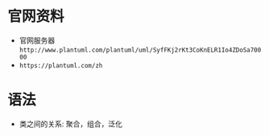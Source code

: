 # 官网资料

- 官网服务器`http://www.plantuml.com/plantuml/uml/SyfFKj2rKt3CoKnELR1Io4ZDoSa70000`
- `https://plantuml.com/zh`

# 语法

- 类之间的关系: 聚合，组合，泛化
